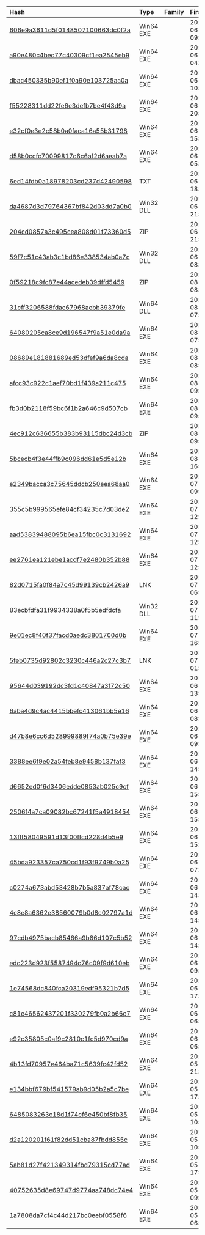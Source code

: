 |Hash|Type|Family|First_Seen|Name|
|:--|:--|:--|:--|:--|
|[606e9a3611d5f0148507100663dc0f2a](https://www.virustotal.com/gui/file/606e9a3611d5f0148507100663dc0f2a)|Win64 EXE||2023-06-26 09:22:20|ZipBro1Wal.dll|
|[a90e480c4bec77c40309cf1ea2545eb9](https://www.virustotal.com/gui/file/a90e480c4bec77c40309cf1ea2545eb9)|Win64 EXE||2023-06-26 04:25:12|p0eev3yze7pqt.dll|
|[dbac450335b90ef1f0a90e103725aa0a](https://www.virustotal.com/gui/file/dbac450335b90ef1f0a90e103725aa0a)|Win64 EXE||2023-06-22 10:12:48|CROSSBOOTLOAD.dll|
|[f55228311dd22fe6e3defb7be4f43d9a](https://www.virustotal.com/gui/file/f55228311dd22fe6e3defb7be4f43d9a)|Win64 EXE||2023-06-21 20:57:04|Project_Details_And_Salary_Guess_Inc.exe|
|[e32cf0e3e2c58b0a0faca16a55b31798](https://www.virustotal.com/gui/file/e32cf0e3e2c58b0a0faca16a55b31798)|Win64 EXE||2023-06-21 15:20:25|FOLLOWACADEMY.dll|
|[d58b0ccfc70099817c6c6af2d6aeab7a](https://www.virustotal.com/gui/file/d58b0ccfc70099817c6c6af2d6aeab7a)|Win64 EXE||2023-06-20 05:08:46|eqvj0xcndfu0drqu.dll|
|[6ed14fdb0a18978203cd237d42490598](https://www.virustotal.com/gui/file/6ed14fdb0a18978203cd237d42490598)|TXT||2023-06-15 18:17:52|cdma2.ps1|
|[da4687d3d79764367bf842d03dd7a0b0](https://www.virustotal.com/gui/file/da4687d3d79764367bf842d03dd7a0b0)|Win32 DLL||2023-06-13 21:20:55|XSplit.CommonUtils.dll|
|[204cd0857a3c495cea808d01f73360d5](https://www.virustotal.com/gui/file/204cd0857a3c495cea808d01f73360d5)|ZIP||2023-06-13 21:20:07|Album_My_Lovely_Girlfriend.zip|
|[59f7c51c43ab3c1bd86e338534ab0a7c](https://www.virustotal.com/gui/file/59f7c51c43ab3c1bd86e338534ab0a7c)|Win32 DLL||2023-06-12 08:55:31|XSplit.CommonUtils.dll|
|[0f59218c9fc87e44acedeb39dffd5459](https://www.virustotal.com/gui/file/0f59218c9fc87e44acedeb39dffd5459)|ZIP||2023-08-19 08:11:30|e49fc62edd505ad8b811e6ea38506ba62676716231ed09f29864528e17502894.zip|
|[31cff3206588fdac67968aebb39379fe](https://www.virustotal.com/gui/file/31cff3206588fdac67968aebb39379fe)|Win64 DLL||2023-08-18 07:53:13|XUIService.dll|
|[64080205ca8ce9d196547f9a51e0da9a](https://www.virustotal.com/gui/file/64080205ca8ce9d196547f9a51e0da9a)|Win64 EXE||2023-08-18 07:30:57|XUIService.dll|
|[08689e181881689ed53dfef9a6da8cda](https://www.virustotal.com/gui/file/08689e181881689ed53dfef9a6da8cda)|Win64 EXE||2023-08-14 08:24:53|XUIMetaService.dll|
|[afcc93c922c1aef70bd1f439a211c475](https://www.virustotal.com/gui/file/afcc93c922c1aef70bd1f439a211c475)|Win64 EXE||2023-08-03 09:02:39|vine4415lnavtrg4.dll|
|[fb3d0b2118f59bc6f1b2a646c9d507cb](https://www.virustotal.com/gui/file/fb3d0b2118f59bc6f1b2a646c9d507cb)|Win64 EXE||2023-08-03 09:02:39|g9jtjhv1rtyadevq.dll|
|[4ec912c636655b383b93115dbc24d3cb](https://www.virustotal.com/gui/file/4ec912c636655b383b93115dbc24d3cb)|ZIP||2023-08-03 09:01:09|New market development project - AMIRI fashion.zip|
|[5bcecb4f3e44ffb9c096dd61e5d5e12b](https://www.virustotal.com/gui/file/5bcecb4f3e44ffb9c096dd61e5d5e12b)|Win64 EXE||2023-08-02 16:47:53|rmqjj0y.dll|
|[e2349bacca3c75645ddcb250eea68aa0](https://www.virustotal.com/gui/file/e2349bacca3c75645ddcb250eea68aa0)|Win64 EXE||2023-07-27 09:05:01|main.exe|
|[355c5b999565efe84cf34235c7d03de2](https://www.virustotal.com/gui/file/355c5b999565efe84cf34235c7d03de2)|Win64 EXE||2023-07-25 12:32:23|xg89blzmyw.dll|
|[aad53839488095b6ea15fbc0c3131692](https://www.virustotal.com/gui/file/aad53839488095b6ea15fbc0c3131692)|Win64 EXE||2023-07-25 12:30:24|xg89blzmyw.dll|
|[ee2761ea121ebe1acdf7e2480b352b88](https://www.virustotal.com/gui/file/ee2761ea121ebe1acdf7e2480b352b88)|Win64 EXE||2023-07-07 12:57:26|xoqs0w7.dll|
|[82d0715fa0f84a7c45d99139cb2426a9](https://www.virustotal.com/gui/file/82d0715fa0f84a7c45d99139cb2426a9)|LNK||2023-07-05 06:00:25| |
|[83ecbfdfa31f9934338a0f5b5edfdcfa](https://www.virustotal.com/gui/file/83ecbfdfa31f9934338a0f5b5edfdcfa)|Win32 DLL||2023-07-04 11:24:52|HawkEyes.dll|
|[9e01ec8f40f37facd0aedc3801700d0b](https://www.virustotal.com/gui/file/9e01ec8f40f37facd0aedc3801700d0b)|Win64 EXE||2023-07-03 16:06:04|p0eev3yze7pqt.dll|
|[5feb0735d92802c3230c446a2c27c3b7](https://www.virustotal.com/gui/file/5feb0735d92802c3230c446a2c27c3b7)|LNK||2023-07-03 01:36:33|c:\Downloads\missed\c011e2e903f2481f2c1efcd7f75d7be2f55569221fb01350f73d6403bfa58cbd.lnk|
|[95644d039192dc3fd1c40847a3f72c50](https://www.virustotal.com/gui/file/95644d039192dc3fd1c40847a3f72c50)|Win64 EXE||2023-06-17 13:48:18|3cwew4kr4cphfo.dll|
|[6aba4d9c4ac4415bbefc413061bb5e16](https://www.virustotal.com/gui/file/6aba4d9c4ac4415bbefc413061bb5e16)|Win64 EXE||2023-06-09 08:10:07|m6i1wes2.dll|
|[d47b8e6cc6d528999889f74a0b75e39e](https://www.virustotal.com/gui/file/d47b8e6cc6d528999889f74a0b75e39e)|Win64 EXE||2023-06-08 09:07:40|j0pxeq99wz9.dll|
|[3388ee6f9e02a54feb8e9458b137faf3](https://www.virustotal.com/gui/file/3388ee6f9e02a54feb8e9458b137faf3)|Win64 EXE||2023-06-07 14:32:45|li2p7rj9oa2dvjhcq.dll|
|[d6652ed0f6d3406edde0853ab025c9cf](https://www.virustotal.com/gui/file/d6652ed0f6d3406edde0853ab025c9cf)|Win64 EXE||2023-06-06 15:35:34|ylqis3ov65x99tu0.dll|
|[2506f4a7ca09082bc67241f5a4918454](https://www.virustotal.com/gui/file/2506f4a7ca09082bc67241f5a4918454)|Win64 EXE||2023-06-06 15:25:12|h22bxyl5rcmx.dll|
|[13fff58049591d13f00ffcd228d4b5e9](https://www.virustotal.com/gui/file/13fff58049591d13f00ffcd228d4b5e9)|Win64 EXE||2023-06-06 15:15:12|zud4e0r43klrzm.dll|
|[45bda923357ca750cd1f93f9749b0a25](https://www.virustotal.com/gui/file/45bda923357ca750cd1f93f9749b0a25)|Win64 EXE||2023-06-06 07:27:08|73ew1jp7jyp.dll|
|[c0274a673abd53428b7b5a837af78cac](https://www.virustotal.com/gui/file/c0274a673abd53428b7b5a837af78cac)|Win64 EXE||2023-06-05 14:42:56|nicj0rehyk9ptuq7.dll|
|[4c8e8a6362e38560079b0d8c02797a1d](https://www.virustotal.com/gui/file/4c8e8a6362e38560079b0d8c02797a1d)|Win64 EXE||2023-06-05 14:42:00|av1xy40x.dll|
|[97cdb4975bacb85466a9b86d107c5b52](https://www.virustotal.com/gui/file/97cdb4975bacb85466a9b86d107c5b52)|Win64 EXE||2023-06-05 14:37:31|kjvfb76ftn.dll|
|[edc223d923f5587494c76c09f9d610eb](https://www.virustotal.com/gui/file/edc223d923f5587494c76c09f9d610eb)|Win64 EXE||2023-06-03 09:00:33|e3bea1eac43a7fbcad483a205bbb734a22e9fbbd5ff8a202db35b68f720be89d-dropped.bin|
|[1e74568dc840fca20319edf95321b7d5](https://www.virustotal.com/gui/file/1e74568dc840fca20319edf95321b7d5)|Win64 EXE||2023-06-01 17:29:40|x1s6qg2wbl.dll|
|[c81e46562437201f330279fb0a2b66c7](https://www.virustotal.com/gui/file/c81e46562437201f330279fb0a2b66c7)|Win64 EXE||2023-06-01 06:57:25|39b31q1ucmyic2efk6st.dll|
|[e92c35805c0af9c2810c1fc5d970cd9a](https://www.virustotal.com/gui/file/e92c35805c0af9c2810c1fc5d970cd9a)|Win64 EXE||2023-06-01 06:57:16|25x477z2w6tfc2.dll|
|[4b13fd70957e464ba71c5639fc42fd52](https://www.virustotal.com/gui/file/4b13fd70957e464ba71c5639fc42fd52)|Win64 EXE||2023-05-31 21:40:31|js73zq76yqekle9obync.dll|
|[e134bbf679bf541579ab9d05b2a5c7be](https://www.virustotal.com/gui/file/e134bbf679bf541579ab9d05b2a5c7be)|Win64 EXE||2023-05-31 17:16:46|cxtqj84.dll|
|[6485083263c18d1f74cf6e450bf8fb35](https://www.virustotal.com/gui/file/6485083263c18d1f74cf6e450bf8fb35)|Win64 EXE||2023-05-31 10:26:00|zqemtvmzdbmkxbn.dll|
|[d2a120201f61f82dd51cba87fbdd855c](https://www.virustotal.com/gui/file/d2a120201f61f82dd51cba87fbdd855c)|Win64 EXE||2023-05-31 10:15:44|fmcnay9.dll|
|[5ab81d27f421349314fbd79315cd77ad](https://www.virustotal.com/gui/file/5ab81d27f421349314fbd79315cd77ad)|Win64 EXE||2023-05-30 17:15:04|dniisvqmy8jrml0b3om.dll|
|[40752635d8e69747d9774aa748dc74e4](https://www.virustotal.com/gui/file/40752635d8e69747d9774aa748dc74e4)|Win64 EXE||2023-05-30 09:13:06|9az21nwj2.dll|
|[1a7808da7cf4c44d217bc0eebf0558f6](https://www.virustotal.com/gui/file/1a7808da7cf4c44d217bc0eebf0558f6)|Win64 EXE||2023-05-30 06:39:31|2m98czl.dll|
